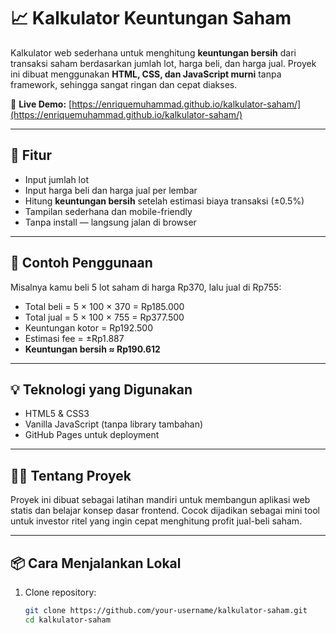 # 📈 Kalkulator Keuntungan Saham

Kalkulator web sederhana untuk menghitung **keuntungan bersih** dari transaksi saham berdasarkan jumlah lot, harga beli, dan harga jual. Proyek ini dibuat menggunakan **HTML, CSS, dan JavaScript murni** tanpa framework, sehingga sangat ringan dan cepat diakses.

🔗 **Live Demo:** [https://enriquemuhammad.github.io/kalkulator-saham/](https://enriquemuhammad.github.io/kalkulator-saham/)

---

## 🚀 Fitur

- Input jumlah lot
- Input harga beli dan harga jual per lembar
- Hitung **keuntungan bersih** setelah estimasi biaya transaksi (±0.5%)
- Tampilan sederhana dan mobile-friendly
- Tanpa install — langsung jalan di browser

---

## 🧮 Contoh Penggunaan

Misalnya kamu beli 5 lot saham di harga Rp370, lalu jual di Rp755:

- Total beli = 5 × 100 × 370 = Rp185.000  
- Total jual = 5 × 100 × 755 = Rp377.500  
- Keuntungan kotor = Rp192.500  
- Estimasi fee = ±Rp1.887  
- **Keuntungan bersih ≈ Rp190.612**

---

## 💡 Teknologi yang Digunakan

- HTML5 & CSS3
- Vanilla JavaScript (tanpa library tambahan)
- GitHub Pages untuk deployment

---

## 🧑‍💻 Tentang Proyek

Proyek ini dibuat sebagai latihan mandiri untuk membangun aplikasi web statis dan belajar konsep dasar frontend. Cocok dijadikan sebagai mini tool untuk investor ritel yang ingin cepat menghitung profit jual-beli saham.

---

## 📦 Cara Menjalankan Lokal

1. Clone repository:
   ```bash
   git clone https://github.com/your-username/kalkulator-saham.git
   cd kalkulator-saham
